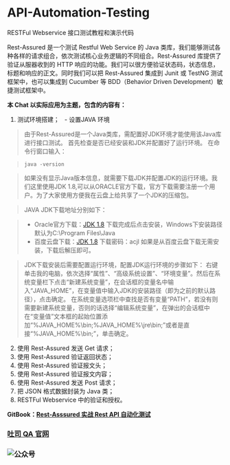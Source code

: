 # API-Automation-Testing
RESTFul Webservice 接口测试教程和演示代码

Rest-Assured 是一个测试 Restful Web Service 的 Java 类库，我们能够测试各种各样的请求组合，依次测试核心业务逻辑的不同组合。Rest-Assured 库提供了验证从服器收到的 HTTP 响应的功能。我们可以很方便验证状态码，状态信息，标题和响应的正文。同时我们可以把 Rest-Assured 集成到 Junit 或 TestNG 测试框架中，也可以集成到 Cucumber 等 BDD（Behavior Driven Development）敏捷测试框架中。

**本 Chat 以实际应用为主题，包含的内容有：**

1. 测试环境搭建；
   - 设置JAVA 环境
   
> 由于Rest-Assured是一个Java类库，需配置好JDK环境才能使用该Java库进行接口测试。
> 首先检查是否已经安装和JDK并配置好了运行环境。
> 在命令行窗口输入：

>  `java -version`
  
> 如果没有显示Java版本信息，就需要下载JDK并配置JDK的运行环境。我们这里使用JDK 1.8,可以从ORACLE官方下载，官方下载需要注册一个用户。为了大家使用方便我在云盘上给共享了一个JDK的压缩包。

> JAVA JDK下载地址分别如下：

>  - Oracle官方下载：[JDK 1.8](http://www.oracle.com/technetwork/java/javase/downloads/jdk8-downloads-2133151.html)
  下载完成后点击安装，Windows下安装路径默认为C:\Program Files\Java
> - 百度云盘下载：[JDK 1.8]( https://pan.baidu.com/s/1a7WNXf0MadWflOFVt2iprw)  下载密码：acjl
>  如果是从百度云盘下载无需安装，下载后解压即可。

> JDK下载安装后需要配置运行环境，配置JDK运行环境的步骤如下：
> 右键单击我的电脑，依次选择“属性”、“高级系统设置”、“环境变量”。然后在系统变量栏下点击“新建系统变量”，在会话框的变量名中输入“JAVA_HOME”，在变量值中输入JDK的安装路径（即为之前的默认路径），点击确定。
> 在系统变量选项栏中查找是否有变量“PATH”，若没有则需要新建系统变量，否则的话选择“编辑系统变量”，在弹出的会话框中在“变量值”文本框的起始位置添加“%JAVA_HOME%\bin;%JAVA_HOME%\jre\bin;”或者是直接“%JAVA_HOME%\bin;”，单击确定。

2. 使用 Rest-Assured 发送 Get 请求；
3. 使用 Rest-Assured 验证返回状态；
4. 使用 Rest-Assured 验证报文头；
5. 使用 Rest-Assured 验证报文内容；
6. 使用 Rest-Assured 发送 Post 请求；
7. 把 JSON 格式数据封装为 Java 类；
8. RESTFul Webservice 中的验证和授权。

**GitBook：[Rest-Asssured 实战 Rest API 自动化测试](http://gitbook.cn/gitchat/activity/5ad5f44f3a87555c6d7ee7c7)**

### [吐司 QA 官网](http://qatools.cn) 

### ![公众号](https://wx2.sinaimg.cn/large/d99b41d3gy1fqrbpc6qaij2076076mxm.jpg)
